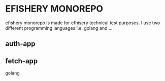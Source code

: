 # EFISHERY MONOREPO

efishery monorepo is made for efhisery technical test purposes. I use two different programming languages ​​i.e. golang and ... 

## auth-app


## fetch-app
golang